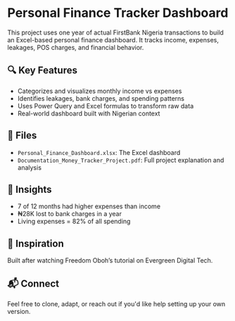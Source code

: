 # Personal Finance Tracker Dashboard

This project uses one year of actual FirstBank Nigeria transactions to build an Excel-based personal finance dashboard. It tracks income, expenses, leakages, POS charges, and financial behavior.

## 🔍 Key Features
- Categorizes and visualizes monthly income vs expenses
- Identifies leakages, bank charges, and spending patterns
- Uses Power Query and Excel formulas to transform raw data
- Real-world dashboard built with Nigerian context

## 📁 Files
- `Personal_Finance_Dashboard.xlsx`: The Excel dashboard
- `Documentation_Money_Tracker_Project.pdf`: Full project explanation and analysis

## 🧠 Insights
- 7 of 12 months had higher expenses than income
- ₦28K lost to bank charges in a year
- Living expenses = 82% of all spending

## 📌 Inspiration
Built after watching Freedom Oboh’s tutorial on Evergreen Digital Tech.

## 📬 Connect
Feel free to clone, adapt, or reach out if you'd like help setting up your own version.


